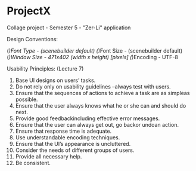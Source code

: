 # ProjectX
Collage project - Semester 5 - "Zer-Li" application


Design Conventions:

(*)Font Type - (scenebuilder default)
(*)Font Size - (scenebuilder default)
(*)Window Size - 471x402 (width x height) [pixels]
(*)Encoding - UTF-8


Usability Principles: (Lecture 7)

1. Base UI designs on users’ tasks.
2. Do not rely only on usability guidelines –always test with users.
3. Ensure that the sequences of actions to achieve a task are as simpleas possible.
4. Ensure that the user always knows what he or she can and should do next.
5. Provide good feedbackincluding effective error messages.
6. Ensure that the user can always get out, go backor undoan action.
7. Ensure that response time is adequate.
8. Use understandable encoding techniques.
9. Ensure that the UI’s appearance is uncluttered.
10. Consider the needs of different groups of users.
11. Provide all necessary help.
12. Be consistent.

